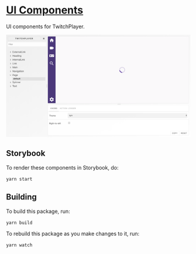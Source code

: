 # [UI Components](https://unindented.github.io/twitch-player/storybook/)

UI components for TwitchPlayer.

![Screenshot of UI components in Storybook](docs/screenshot.png)

## Storybook

To render these components in Storybook, do:

```
yarn start
```

## Building

To build this package, run:

```
yarn build
```

To rebuild this package as you make changes to it, run:

```
yarn watch
```

